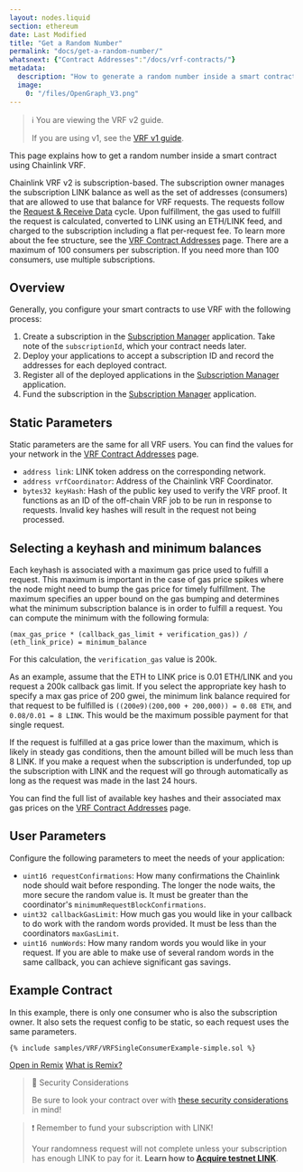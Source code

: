 ```yaml
---
layout: nodes.liquid
section: ethereum
date: Last Modified
title: "Get a Random Number"
permalink: "docs/get-a-random-number/"
whatsnext: {"Contract Addresses":"/docs/vrf-contracts/"}
metadata:
  description: "How to generate a random number inside a smart contract using Chainlink VRF."
  image:
    0: "/files/OpenGraph_V3.png"
---
```


> ℹ️ You are viewing the VRF v2 guide.
>
> If you are using v1, see the [VRF v1 guide](./v1).

This page explains how to get a random number inside a smart contract using Chainlink VRF.

Chainlink VRF v2 is subscription-based. The subscription owner manages the subscription LINK balance as well as the set of addresses (consumers) that are allowed to use that balance for VRF requests. The requests follow the [Request & Receive Data](/docs/request-and-receive-data/) cycle. Upon fulfillment, the gas used to fulfill the request is calculated, converted to LINK using an ETH/LINK feed, and charged to the subscription including a flat per-request fee. To learn more about the fee structure, see the [VRF Contract Addresses](/docs/vrf-contracts) page. There are a maximum of 100 consumers per subscription. If you need more than 100 consumers, use multiple subscriptions.

## Overview

Generally, you configure your smart contracts to use VRF with the following process:

1. Create a subscription in the [Subscription Manager](https://vrf.chain.link) application. Take note of the `subscriptionId`, which your contract needs later.
1. Deploy your applications to accept a subscription ID and record the addresses for each deployed contract.
1. Register all of the deployed applications in the [Subscription Manager](https://vrf.chain.link) application.
1. Fund the subscription in the [Subscription Manager](https://vrf.chain.link) application.

## Static Parameters

Static parameters are the same for all VRF users. You can find the values for your network in the [VRF Contract Addresses](/docs/vrf-contracts) page.

- `address link`: LINK token address on the corresponding network.
- `address vrfCoordinator`: Address of the Chainlink VRF Coordinator.
- `bytes32 keyHash`: Hash of the public key used to verify the VRF proof. It functions as an ID of the off-chain VRF job to be run in response to requests. Invalid key hashes will result in the request not being processed.

## Selecting a keyhash and minimum balances

<!-- TODO: Add best practices for gas lane selection -->
<!-- TODO: Add LINK fee to the calculation -->

Each keyhash is associated with a maximum gas price used to fulfill a request. This maximum is important in the case of gas price spikes where the node might need to bump the gas price for timely fulfillment. The maximum specifies an upper bound on the gas bumping and determines what the minimum subscription balance is in order to fulfill a request. You can compute the minimum with the following formula:

`(max_gas_price * (callback_gas_limit + verification_gas)) / (eth_link_price) = minimum_balance`

For this calculation, the `verification_gas` value is 200k.

As an example, assume that the ETH to LINK price is 0.01 ETH/LINK and you request a 200k callback gas limit. If you select the appropriate key hash to specify a max gas price of 200 gwei, the minimum link balance required for that request to be fulfilled is `((200e9)(200,000 + 200,000)) = 0.08 ETH`, and `0.08/0.01 = 8 LINK`. This would be the maximum possible payment for that single request.

If the request is fulfilled at a gas price lower than the maximum, which is likely in steady gas conditions, then the amount billed will be much less than 8 LINK. If you make a request when the subscription is underfunded, top up the subscription with LINK and the request will go through automatically as long as the request was made in the last 24 hours.

You can find the full list of available key hashes and their associated max gas prices on the [VRF Contract Addresses](/docs/vrf-contracts) page.

## User Parameters

Configure the following parameters to meet the needs of your application:

- `uint16 requestConfirmations`: How many confirmations the Chainlink node should wait before responding. The longer the node waits, the more secure the random value is. It must be greater than the coordinator's `minimumRequestBlockConfirmations`.
- `uint32 callbackGasLimit`: How much gas you would like in your callback to do work with the random words provided. It must be less than the coordinators `maxGasLimit`.
- `uint16 numWords`: How many random words you would like in your request. If you are able to make use of several random words in the same callback, you can achieve significant gas savings.

## Example Contract

In this example, there is only one consumer who is also the subscription owner. It also sets the request config to be static, so each request uses the same parameters.

```solidity Kovan
{% include samples/VRF/VRFSingleConsumerExample-simple.sol %}
```

<div class="remix-callout">
      <a href="https://remix.ethereum.org/#url=https://docs.chain.link/samples/VRF/VRFSingleConsumerExample-simple.sol" target="_blank" >Open in Remix</a>
      <a href="/docs/conceptual-overview/#what-is-remix">What is Remix?</a>
</div>

> 🚧 Security Considerations
>
> Be sure to look your contract over with [these security considerations](/docs/vrf-security-considerations/) in mind!

>❗️ Remember to fund your subscription with LINK!
>
> Your randomness request will not complete unless your subscription has enough LINK to pay for it. **Learn how to [Acquire testnet LINK](/docs/acquire-link/)**.
